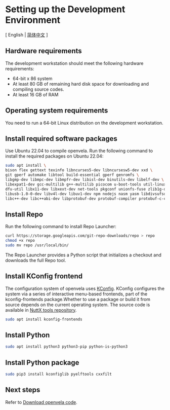# Setting up the Development Environment

\[ English | [简体中文](./../../zh-cn/quickstart/Set_up_the_development_environment_zh-cn.md) \]

## Hardware requirements

The development workstation should meet the following hardware requirements:

- 64-bit x 86 system
- At least 80 GB of remaining hard disk space for downloading and compiling source codes.
- At least 16 GB of RAM

## Operating system requirements

You need to run a 64-bit Linux distribution on the development workstation.

## Install required software packages

Use Ubuntu 22.04 to compile openvela. Run the following command to install the required packages on Ubuntu 22.04:

```bash
sudo apt install \
bison flex gettext texinfo libncurses5-dev libncursesw5-dev xxd \
git gperf automake libtool build-essential gperf genromfs \
libgmp-dev libmpc-dev libmpfr-dev libisl-dev binutils-dev libelf-dev \
libexpat1-dev gcc-multilib g++-multilib picocom u-boot-tools util-linux \
dfu-util libx11-dev libxext-dev net-tools pkgconf unionfs-fuse zlib1g-dev \
libusb-1.0-0-dev libv4l-dev libuv1-dev npm nodejs nasm yasm libdivsufsort-dev \
libc++-dev libc++abi-dev libprotobuf-dev protobuf-compiler protobuf-c-compiler mtools
```

## Install Repo

Run the following command to install Repo Launcher:

```bash
curl https://storage.googleapis.com/git-repo-downloads/repo > repo
chmod +x repo
sudo mv repo /usr/local/bin/
```

The Repo Launcher provides a Python script that initializes a checkout and downloads the full Repo tool.

## Install KConfig frontend

The configuration system of openvela uses [KConfig](https://www.kernel.org/doc/Documentation/kbuild/kconfig-language.txt). KConfig configures the system via a series of interactive menu-based frontends, part of the kconfig-frontends package.Whether to use a package or build it from source depends on the current operating system. The source code is available in [NuttX tools repository](https://bitbucket.org/nuttx/tools/src/master/kconfig-frontends/).

```bash
sudo apt install kconfig-frontends
```

## Install Python

```bash
sudo apt install python3 python3-pip python-is-python3
```

## Install Python package

```bash
sudo pip3 install kconfiglib pyelftools cxxfilt
```

## Next steps

Refer to [Download openvela code](./Download_Vela_sources.md).
